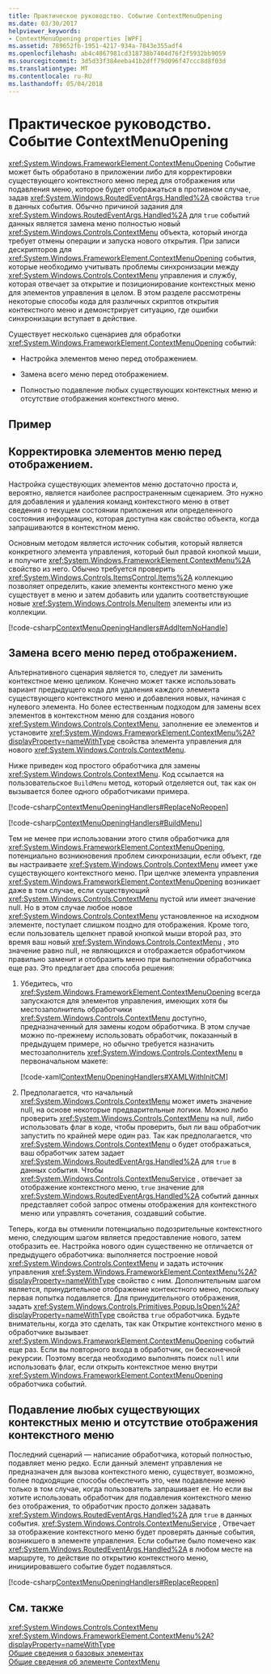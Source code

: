 ```yaml
---
title: Практическое руководство. Событие ContextMenuOpening
ms.date: 03/30/2017
helpviewer_keywords:
- ContextMenuOpening properties [WPF]
ms.assetid: 789652fb-1951-4217-934a-7843e355adf4
ms.openlocfilehash: ab4c4867981cd318738b7404d76f2f5932bb9059
ms.sourcegitcommit: 3d5d33f384eeba41b2dff79d096f47ccc8d8f03d
ms.translationtype: MT
ms.contentlocale: ru-RU
ms.lasthandoff: 05/04/2018
---
```

# <a name="how-to-handle-the-contextmenuopening-event"></a>Практическое руководство. Событие ContextMenuOpening
<xref:System.Windows.FrameworkElement.ContextMenuOpening> Событие может быть обработано в приложении либо для корректировки существующего контекстного меню перед для отображения или подавления меню, которое будет отображаться в противном случае, задав <xref:System.Windows.RoutedEventArgs.Handled%2A> свойства `true` в данных события. Обычно причиной задания для <xref:System.Windows.RoutedEventArgs.Handled%2A> для `true` событий данных является замена меню полностью новый <xref:System.Windows.Controls.ContextMenu> объекта, который иногда требует отмены операции и запуска нового открытия. При записи дескрипторов для <xref:System.Windows.FrameworkElement.ContextMenuOpening> события, которые необходимо учитывать проблемы синхронизации между <xref:System.Windows.Controls.ContextMenu> управления и службу, которая отвечает за открытие и позиционирование контекстных меню для элементов управления в целом. В этом разделе рассмотрены некоторые способы кода для различных скриптов открытия контекстного меню и демонстрирует ситуацию, где ошибки синхронизации вступает в действие.  
  
 Существует несколько сценариев для обработки <xref:System.Windows.FrameworkElement.ContextMenuOpening> событий:  
  
-   Настройка элементов меню перед отображением.  
  
-   Замена всего меню перед отображением.  
  
-   Полностью подавление любых существующих контекстных меню и отсутствие отображения контекстного меню.  
  
## <a name="example"></a>Пример  
  
## <a name="adjusting-the-menu-items-before-display"></a>Корректировка элементов меню перед отображением.  
 Настройка существующих элементов меню достаточно проста и, вероятно, является наиболее распространенным сценарием. Это нужно для добавления и удаления команд контекстного меню в ответ сведения о текущем состоянии приложения или определенного состояния информацию, которая доступна как свойство объекта, когда запрашиваются в контекстном меню.  
  
 Основным методом является источник события, который является конкретного элемента управления, который был правой кнопкой мыши, и получите <xref:System.Windows.FrameworkElement.ContextMenu%2A> свойство из него. Обычно требуется проверить <xref:System.Windows.Controls.ItemsControl.Items%2A> коллекцию позволяет определить, какие элементы контекстного меню уже существует в меню и затем добавить или удалить соответствующие новые <xref:System.Windows.Controls.MenuItem> элементы или из коллекции.  
  
 [!code-csharp[ContextMenuOpeningHandlers#AddItemNoHandle](../../../../samples/snippets/csharp/VS_Snippets_Wpf/ContextMenuOpeningHandlers/CSharp/Pane1.xaml.cs#additemnohandle)]  
  
## <a name="replacing-the-entire-menu-before-display"></a>Замена всего меню перед отображением.  
 Альтернативного сценария является то, следует ли заменить контекстное меню целиком. Конечно может также использовать вариант предыдущего кода для удаления каждого элемента существующего контекстного меню и добавления новых, начиная с нулевого элемента. Но более естественным подходом для замены всех элементов в контекстном меню для создания нового <xref:System.Windows.Controls.ContextMenu>, заполнение ее элементов и установите <xref:System.Windows.FrameworkElement.ContextMenu%2A?displayProperty=nameWithType> свойства элемента управления для нового <xref:System.Windows.Controls.ContextMenu>.  
  
 Ниже приведен код простого обработчика для замены <xref:System.Windows.Controls.ContextMenu>. Код ссылается на пользовательское `BuildMenu` метод, который отделяется out, так как он вызывается более одного обработчиками примера.  
  
 [!code-csharp[ContextMenuOpeningHandlers#ReplaceNoReopen](../../../../samples/snippets/csharp/VS_Snippets_Wpf/ContextMenuOpeningHandlers/CSharp/Pane1.xaml.cs#replacenoreopen)]  
  
 [!code-csharp[ContextMenuOpeningHandlers#BuildMenu](../../../../samples/snippets/csharp/VS_Snippets_Wpf/ContextMenuOpeningHandlers/CSharp/Pane1.xaml.cs#buildmenu)]  
  
 Тем не менее при использовании этого стиля обработчика для <xref:System.Windows.FrameworkElement.ContextMenuOpening>, потенциально возникновения проблем синхронизации, если объект, где вы настраиваете <xref:System.Windows.Controls.ContextMenu> имеет уже существующего контекстного меню. При щелчке элемента управления <xref:System.Windows.FrameworkElement.ContextMenuOpening> возникает даже в том случае, если существующий <xref:System.Windows.Controls.ContextMenu> пустой или имеет значение null. Но в этом случае любое новое <xref:System.Windows.Controls.ContextMenu> установленное на исходном элементе, поступает слишком поздно для отображения. Кроме того, если пользователь щелкнет правой кнопкой мыши второй раз, это время ваш новый <xref:System.Windows.Controls.ContextMenu> , это значение равно null, не являющихся и отображается обработчиком правильно заменит и отобразить меню при выполнении обработчика еще раз. Это предлагает два способа решения:  
  
1.  Убедитесь, что <xref:System.Windows.FrameworkElement.ContextMenuOpening> всегда запускаются для элементов управления, имеющих хотя бы местозаполнитель обработчики <xref:System.Windows.Controls.ContextMenu> доступно, предназначенный для замены кодом обработчика. В этом случае можно по-прежнему использовать обработчик, показанный в предыдущем примере, но обычно требуется назначить местозаполнитель <xref:System.Windows.Controls.ContextMenu> в первоначальном макете:  
  
     [!code-xaml[ContextMenuOpeningHandlers#XAMLWithInitCM](../../../../samples/snippets/csharp/VS_Snippets_Wpf/ContextMenuOpeningHandlers/CSharp/Pane1.xaml#xamlwithinitcm)]  
  
2.  Предполагается, что начальный <xref:System.Windows.Controls.ContextMenu> может иметь значение null, на основе некоторые предварительные логики. Можно либо проверить <xref:System.Windows.Controls.ContextMenu> на null, либо использовать флаг в коде, чтобы проверить, был ли ваш обработчик запустить по крайней мере один раз. Так как предполагается, что <xref:System.Windows.Controls.ContextMenu> о будет отображаться, ваш обработчик затем задает <xref:System.Windows.RoutedEventArgs.Handled%2A> для `true` в данных события. Чтобы <xref:System.Windows.Controls.ContextMenuService> , отвечает за отображение контекстного меню, `true` значение для <xref:System.Windows.RoutedEventArgs.Handled%2A> событий данных представляет собой запрос отмены отображения для контекстного меню или управлять сочетания, создавший событие.  
  
 Теперь, когда вы отменили потенциально подозрительные контекстного меню, следующим шагом является предоставление нового, затем отобразить ее. Настройка нового один существенно не отличается от предыдущего обработчика: выполняется построение новой <xref:System.Windows.Controls.ContextMenu> и задать источник управления <xref:System.Windows.FrameworkElement.ContextMenu%2A?displayProperty=nameWithType> свойство с ним. Дополнительным шагом является, принудительное отображение контекстного меню, поскольку первая попытка подавляется. Для принудительного отображения, задать <xref:System.Windows.Controls.Primitives.Popup.IsOpen%2A?displayProperty=nameWithType> свойства `true` обработчика. Будьте внимательны, когда это сделать, так как Открытие контекстного меню в обработчике вызывает <xref:System.Windows.FrameworkElement.ContextMenuOpening> событий еще раз. Если вы повторного входа в обработчик, он бесконечной рекурсии. Поэтому всегда необходимо выполнять поиск `null` или использовать флаг, если открыть контекстное меню внутри <xref:System.Windows.FrameworkElement.ContextMenuOpening> обработчика событий.  
  
## <a name="suppressing-any-existing-context-menu-and-displaying-no-context-menu"></a>Подавление любых существующих контекстных меню и отсутствие отображения контекстного меню  
 Последний сценарий — написание обработчика, который полностью, подавляет меню редко. Если данный элемент управления не предназначен для вызова контекстного меню, существует, возможно, более подходящие способы обеспечить это, чем подавление меню только в том случае, когда пользователь запрашивает ее. Но если вы хотите использовать обработчик для подавления контекстного меню без отображения, то обработчик просто должен задавать <xref:System.Windows.RoutedEventArgs.Handled%2A> для `true` в данных события. <xref:System.Windows.Controls.ContextMenuService> , Отвечает за отображение контекстного меню будет проверять данные события, возникшего в элементе управления. Если событие было помечено как <xref:System.Windows.RoutedEventArgs.Handled%2A> в любом месте на маршруте, то действие по открытию контекстного меню, инициировавшего событие будет подавляться.  
  
 [!code-csharp[ContextMenuOpeningHandlers#ReplaceReopen](../../../../samples/snippets/csharp/VS_Snippets_Wpf/ContextMenuOpeningHandlers/CSharp/Pane1.xaml.cs#replacereopen)]  
  
## <a name="see-also"></a>См. также  
 <xref:System.Windows.Controls.ContextMenu>  
 <xref:System.Windows.FrameworkElement.ContextMenu%2A?displayProperty=nameWithType>  
 [Общие сведения о базовых элементах](../../../../docs/framework/wpf/advanced/base-elements-overview.md)  
 [Общие сведения об элементе ContextMenu](../../../../docs/framework/wpf/controls/contextmenu-overview.md)
